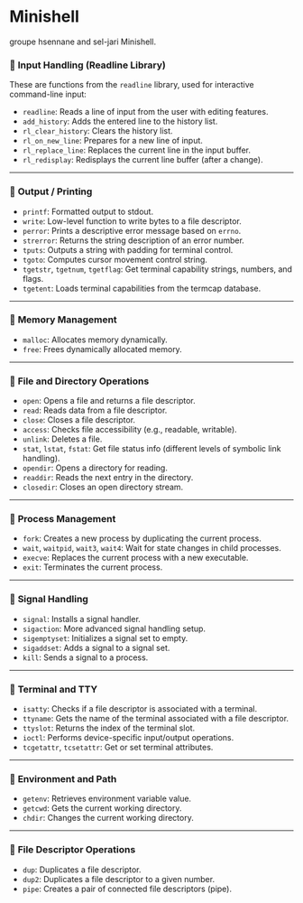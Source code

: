 # Minishell
groupe hsennane and sel-jari Minishell.


### 🔹 **Input Handling (Readline Library)**

These are functions from the `readline` library, used for interactive command-line input:

* `readline`: Reads a line of input from the user with editing features.
* `add_history`: Adds the entered line to the history list.
* `rl_clear_history`: Clears the history list.
* `rl_on_new_line`: Prepares for a new line of input.
* `rl_replace_line`: Replaces the current line in the input buffer.
* `rl_redisplay`: Redisplays the current line buffer (after a change).

---

### 🔹 **Output / Printing**

* `printf`: Formatted output to stdout.
* `write`: Low-level function to write bytes to a file descriptor.
* `perror`: Prints a descriptive error message based on `errno`.
* `strerror`: Returns the string description of an error number.
* `tputs`: Outputs a string with padding for terminal control.
* `tgoto`: Computes cursor movement control string.
* `tgetstr`, `tgetnum`, `tgetflag`: Get terminal capability strings, numbers, and flags.
* `tgetent`: Loads terminal capabilities from the termcap database.

---

### 🔹 **Memory Management**

* `malloc`: Allocates memory dynamically.
* `free`: Frees dynamically allocated memory.

---

### 🔹 **File and Directory Operations**

* `open`: Opens a file and returns a file descriptor.
* `read`: Reads data from a file descriptor.
* `close`: Closes a file descriptor.
* `access`: Checks file accessibility (e.g., readable, writable).
* `unlink`: Deletes a file.
* `stat`, `lstat`, `fstat`: Get file status info (different levels of symbolic link handling).
* `opendir`: Opens a directory for reading.
* `readdir`: Reads the next entry in the directory.
* `closedir`: Closes an open directory stream.

---

### 🔹 **Process Management**

* `fork`: Creates a new process by duplicating the current process.
* `wait`, `waitpid`, `wait3`, `wait4`: Wait for state changes in child processes.
* `execve`: Replaces the current process with a new executable.
* `exit`: Terminates the current process.

---

### 🔹 **Signal Handling**

* `signal`: Installs a signal handler.
* `sigaction`: More advanced signal handling setup.
* `sigemptyset`: Initializes a signal set to empty.
* `sigaddset`: Adds a signal to a signal set.
* `kill`: Sends a signal to a process.

---

### 🔹 **Terminal and TTY**

* `isatty`: Checks if a file descriptor is associated with a terminal.
* `ttyname`: Gets the name of the terminal associated with a file descriptor.
* `ttyslot`: Returns the index of the terminal slot.
* `ioctl`: Performs device-specific input/output operations.
* `tcgetattr`, `tcsetattr`: Get or set terminal attributes.

---

### 🔹 **Environment and Path**

* `getenv`: Retrieves environment variable value.
* `getcwd`: Gets the current working directory.
* `chdir`: Changes the current working directory.

---

### 🔹 **File Descriptor Operations**

* `dup`: Duplicates a file descriptor.
* `dup2`: Duplicates a file descriptor to a given number.
* `pipe`: Creates a pair of connected file descriptors (pipe).
